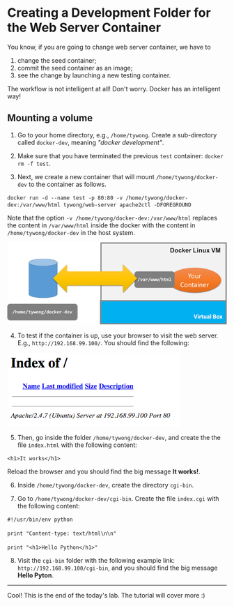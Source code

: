 # Creating a Development Folder for the Web Server Container

You know, if you are going to change web server container, we have to
  1. change the seed container;
  2. commit the seed container as an image;
  3. see the change by launching a new testing container.

The workflow is not intelligent at all! Don't worry. Docker has an intelligent way!

## Mounting a volume

1. Go to your home directory, e.g., `/home/tywong`.  Create a sub-directory called `docker-dev`, meaning *"docker development"*.

2. Make sure that you have terminated the previous `test` container: `docker rm -f test`.

3. Next, we create a new container that will mount `/home/tywong/docker-dev` to the container as follows.

```
docker run -d --name test -p 80:80 -v /home/tywong/docker-dev:/var/www/html tywong/web-server apache2ctl -DFOREGROUND
```

Note that the option `-v /home/tywong/docker-dev:/var/www/html` replaces the content in `/var/www/html` inside the docker with the content in `/home/tywong/docker-dev` in the host system.

![Mount Volume](images/mount.png)

4. To test if the container is up, use your browser to visit the web server. E.g., `http://192.168.99.100/`. You should find the following:

![Nothing](images/nothing.png)

5. Then, go inside the folder `/home/tywong/docker-dev`, and create the the file `index.html` with the following content:
```
<h1>It works</h1>
```

Reload the browser and you should find the big message **It works!**.

6. Inside `/home/tywong/docker-dev`, create the directory `cgi-bin`.

7. Go to `/home/tywong/docker-dev/cgi-bin`. Create the file `index.cgi` with the following content:
```
#!/usr/bin/env python

print "Content-type: text/html\n\n"

print "<h1>Hello Python</h1>"
```

8. Visit the `cgi-bin` folder with the following example link: `http://192.168.99.100/cgi-bin`, and you should find the big message **Hello Pyton**.

---

Cool!  This is the end of the today's lab. The tutorial will cover more :)
